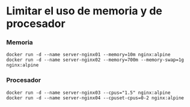# Limitar el uso de memoria y de procesador

### Memoria

```
docker run -d --name server-nginx01 --memory=10m nginx:alpine
docker run -d --name server-nginx02 --memory=700m --memory-swap=1g nginx:alpine
```

### Procesador

```
docker run -d --name server-nginx03 --cpus="1.5" nginx:alpine
docker run -d --name server-nginx04 --cpuset-cpus=0-2 nginx:alpine
```
